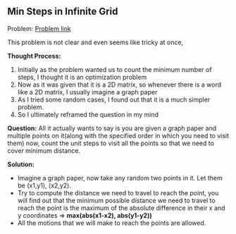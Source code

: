 ## Min Steps in Infinite Grid 

Problem: [Problem link](https://www.interviewbit.com/problems/min-steps-in-infinite-grid/)

This problem is not clear and even seems like tricky at once, 

<strong>Thought Process: </strong>
<ol>
<li>Initially as the problem wanted us to count the minimum number of steps, I thought it is an optimization problem</li>
<li>Now as it was given that it is a 2D matrix, so whenever there is a word like a 2D matrix, I usually imagine a graph paper</li>
<li>As I tried some random cases, I found out that it is a much simpler problem.</li>
<li>So I ultimately reframed the question in my mind</li>
</ol>

<strong>Question:</strong> 
All it actually wants to say is you are given a graph paper and multiple points on it(along with
the specified order in which you need to visit them) now, count the unit steps to visit all the points so that we need to cover minimum distance.

<strong>Solution:</strong>
* Imagine a graph paper, now take any random two points in it. Let them be (x1,y1), (x2,y2).
* Try to compute the distance we need to travel to reach the point, you will find out that the minimum possible distance we need to 
travel to reach the point is the maximum of the absolute difference in their x and y coordinates => **max(abs(x1-x2), abs(y1-y2))**
* All the motions that we will make to reach the points are allowed.  
